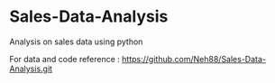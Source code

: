 # Sales-Data-Analysis
Analysis on sales data using python

For data and code reference : https://github.com/Neh88/Sales-Data-Analysis.git
